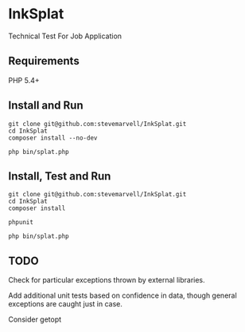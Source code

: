 # InkSplat

Technical Test For Job Application

## Requirements

PHP 5.4+

## Install and Run

    git clone git@github.com:stevemarvell/InkSplat.git
    cd InkSplat
    composer install --no-dev

    php bin/splat.php

## Install, Test and Run

    git clone git@github.com:stevemarvell/InkSplat.git
    cd InkSplat
    composer install

    phpunit

    php bin/splat.php

## TODO

Check for particular exceptions thrown by external libraries.

Add additional unit tests based on confidence in data, though general exceptions are caught just in case.

Consider getopt